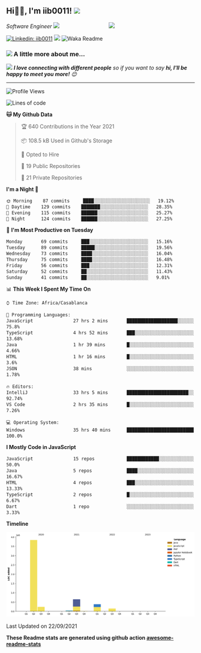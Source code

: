 <h2>Hi🙏🏻, I'm iib0011! <img src="https://media.giphy.com/media/12oufCB0MyZ1Go/giphy.gif" width="50"></h2>
<img align='right' src="https://media.giphy.com/media/XH5DBrjjjWUIBCQ13b/giphy.gif" width="230">
<p><em>Software Engineer <img src="https://media.giphy.com/media/WUlplcMpOCEmTGBtBW/giphy.gif" width="30"> 
</em></p>


[![Linkedin: iib0011](https://img.shields.io/badge/-iib0011-blue?style=flat-square&logo=Linkedin&logoColor=white&link=https://www.linkedin.com/in/iib0011/)](https://www.linkedin.com/in/iib0011/)
![](https://visitor-badge.glitch.me/badge?page_id=iib0011)
![Waka Readme](https://github.com/iib0011/iib0011/workflows/Waka%20Readme/badge.svg)


### <img src="https://media.giphy.com/media/VgCDAzcKvsR6OM0uWg/giphy.gif" width="50"> A little more about me...  


<img src="https://media.giphy.com/media/LnQjpWaON8nhr21vNW/giphy.gif" width="60"> <em><b>I love connecting with different people</b> so if you want to say <b>hi, I'll be happy to meet you more!</b> 😊</em>

---
<!--START_SECTION:waka-->
![Profile Views](http://img.shields.io/badge/Profile%20Views-4-blue)

![Lines of code](https://img.shields.io/badge/From%20Hello%20World%20I%27ve%20Written-2.4%20million%20lines%20of%20code-blue)

**🐱 My Github Data** 

> 🏆 640 Contributions in the Year 2021
 > 
> 📦 108.5 kB Used in Github's Storage 
 > 
> 💼 Opted to Hire
 > 
> 📜 19 Public Repositories 
 > 
> 🔑 21 Private Repositories  
 > 
**I'm a Night 🦉** 

```text
🌞 Morning    87 commits     ████░░░░░░░░░░░░░░░░░░░░░   19.12% 
🌆 Daytime    129 commits    ███████░░░░░░░░░░░░░░░░░░   28.35% 
🌃 Evening    115 commits    ██████░░░░░░░░░░░░░░░░░░░   25.27% 
🌙 Night      124 commits    ██████░░░░░░░░░░░░░░░░░░░   27.25%

```
📅 **I'm Most Productive on Tuesday** 

```text
Monday       69 commits     ███░░░░░░░░░░░░░░░░░░░░░░   15.16% 
Tuesday      89 commits     █████░░░░░░░░░░░░░░░░░░░░   19.56% 
Wednesday    73 commits     ████░░░░░░░░░░░░░░░░░░░░░   16.04% 
Thursday     75 commits     ████░░░░░░░░░░░░░░░░░░░░░   16.48% 
Friday       56 commits     ███░░░░░░░░░░░░░░░░░░░░░░   12.31% 
Saturday     52 commits     ██░░░░░░░░░░░░░░░░░░░░░░░   11.43% 
Sunday       41 commits     ██░░░░░░░░░░░░░░░░░░░░░░░   9.01%

```


📊 **This Week I Spent My Time On** 

```text
⌚︎ Time Zone: Africa/Casablanca

💬 Programming Languages: 
JavaScript               27 hrs 2 mins       ███████████████████░░░░░░   75.8% 
TypeScript               4 hrs 52 mins       ███░░░░░░░░░░░░░░░░░░░░░░   13.68% 
Java                     1 hr 39 mins        █░░░░░░░░░░░░░░░░░░░░░░░░   4.66% 
HTML                     1 hr 16 mins        █░░░░░░░░░░░░░░░░░░░░░░░░   3.6% 
JSON                     38 mins             ░░░░░░░░░░░░░░░░░░░░░░░░░   1.78%

🔥 Editors: 
IntelliJ                 33 hrs 5 mins       ███████████████████████░░   92.74% 
VS Code                  2 hrs 35 mins       █░░░░░░░░░░░░░░░░░░░░░░░░   7.26%

💻 Operating System: 
Windows                  35 hrs 40 mins      █████████████████████████   100.0%

```

**I Mostly Code in JavaScript** 

```text
JavaScript               15 repos            ████████████░░░░░░░░░░░░░   50.0% 
Java                     5 repos             ████░░░░░░░░░░░░░░░░░░░░░   16.67% 
HTML                     4 repos             ███░░░░░░░░░░░░░░░░░░░░░░   13.33% 
TypeScript               2 repos             █░░░░░░░░░░░░░░░░░░░░░░░░   6.67% 
Dart                     1 repo              ░░░░░░░░░░░░░░░░░░░░░░░░░   3.33%

```


**Timeline**

![Chart not found](https://raw.githubusercontent.com/iib0011/iib0011/master/charts/bar_graph.png) 


 Last Updated on 22/09/2021
<!--END_SECTION:waka-->

**These Readme stats are generated using github action [awesome-readme-stats](https://github.com/iib0011/waka-readme-stats)**
